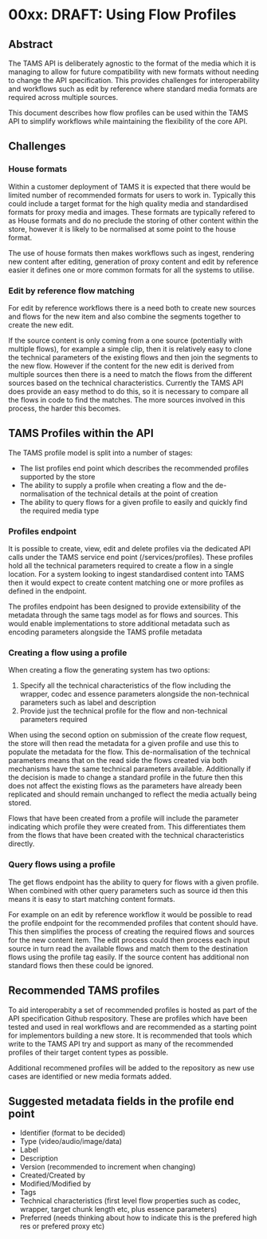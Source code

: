 # 00xx: DRAFT: Using Flow Profiles

## Abstract

The TAMS API is deliberately agnostic to the format of the media which it is managing to allow for future compatibility with new formats without needing to change the API specification. 
This provides challenges for interoperability and workflows such as edit by reference where standard media formats are required across multiple sources.

This document describes how flow profiles can be used within the TAMS API to simplify workflows while maintaining the flexibility of the core API.

## Challenges

### House formats

Within a customer deployment of TAMS it is expected that there would be limited number of recommended formats for users to work in. 
Typically this could include a target format for the high quality media and standardised formats for proxy media and images.
These formats are typically refered to as House formats and do no preclude the storing of other content within the store, however it is likely to be normalised at some point to the house format.

The use of house formats then makes workflows such as ingest, rendering new content after editing, generation of proxy content and edit by reference easier it defines one or more common formats for all the systems to utilise.

### Edit by reference flow matching

For edit by reference workflows there is a need both to create new sources and flows for the new item and also combine the segments together to create the new edit.

If the source content is only coming from a one source (potentially with multiple flows), for example a simple clip, then it is relatively easy to clone the technical parameters of the existing flows and then join the segments to the new flow.
However if the content for the new edit is derived from multiple sources then there is a need to match the flows from the different sources based on the technical characteristics.
Currently the TAMS API does provide an easy method to do this, so it is necessary to compare all the flows in code to find the matches.
The more sources involved in this process, the harder this becomes.

## TAMS Profiles within the API

The TAMS profile model is split into a number of stages:

* The list profiles end point which describes the recommended profiles supported by the store
* The ability to supply a profile when creating a flow and the de-normalisation of the technical details at the point of creation
* The ability to query flows for a given profile to easily and quickly find the required media type

### Profiles endpoint

It is possible to create, view, edit and delete profiles via the dedicated API calls under the TAMS service end point (/services/profiles).
These profiles hold all the technical parameters required to create a flow in a single location.
For a system looking to ingest standardised content into TAMS then it would expect to create content matching one or more profiles as defined in the endpoint.

The profiles endpoint has been designed to provide extensibility of the metadata through the same tags model as for flows and sources.
This would enable implementations to store additional metadata such as encoding parameters alongside the TAMS profile metadata

### Creating a flow using a profile

When creating a flow the generating system has two options:

1. Specify all the technical characteristics of the flow including the wrapper, codec and essence parameters alongside the non-technical parameters such as label and description
2. Provide just the technical profile for the flow and non-technical parameters required

When using the second option on submission of the create flow request, the store will then read the metadata for a given profile and use this to populate the metadata for the flow.
This de-normalisation of the technical parameters means that on the read side the flows created via both mechanisms have the same technical parameters available.
Additionally if the decision is made to change a standard profile in the future then this does not affect the existing flows as the parameters have already been replicated and should remain unchanged to reflect the media actually being stored.

Flows that have been created from a profile will include the parameter indicating which profile they were created from.
This differentiates them from the flows that have been created with the technical characteristics directly.

### Query flows using a profile

The get flows endpoint has the ability to query for flows with a given profile.  When combined with other query parameters such as source id then this means it is easy to start matching content formats.

For example on an edit by reference workflow it would be possible to read the profile endpoint for the recommended profiles that content should have.
This then simplifies the process of creating the required flows and sources for the new content item.
The edit process could then process each input source in turn read the available flows and match them to the destination flows using the profile tag easily.
If the source content has additional non standard flows then these could be ignored.

## Recommended TAMS profiles

To aid interoperabity a set of recommended profiles is hosted as part of the API specification Github respository.
These are profiles which have been tested and used in real workflows and are recommended as a starting point for implementors building a new store.
It is recommended that tools which write to the TAMS API try and support as many of the recommended profiles of their target content types as possible.

Additional recommened profiles will be added to the repository as new use cases are identified or new media formats added.

## Suggested metadata fields in the profile end point

- Identifier (format to be decided)
- Type (video/audio/image/data)
- Label
- Description
- Version (recommended to increment when changing)
- Created/Created by
- Modified/Modified by
- Tags
- Technical characteristics (first level flow properties such as codec, wrapper, target chunk length etc, plus essence parameters)
- Preferred (needs thinking about how to indicate this is the prefered high res or prefered proxy etc)






